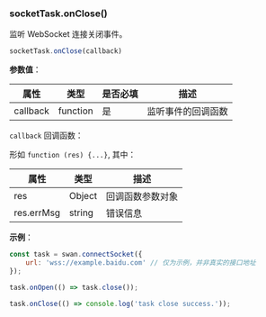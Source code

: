 ### socketTask.onClose()

监听 WebSocket 连接关闭事件。

```js
socketTask.onClose(callback)
```

**参数值**：

|属性|类型|是否必填|描述|
|-|-|-|-|
|callback|function|是|监听事件的回调函数|

`callback` 回调函数：

形如 `function (res) {...}`, 其中：

|属性|类型|描述|
|-|-|-|
|res|Object|回调函数参数对象|
|res.errMsg|string|错误信息|

**示例**：

```js
const task = swan.connectSocket({
    url: 'wss://example.baidu.com' // 仅为示例，并非真实的接口地址
});

task.onOpen(() => task.close());

task.onClose(() => console.log('task close success.'));
```